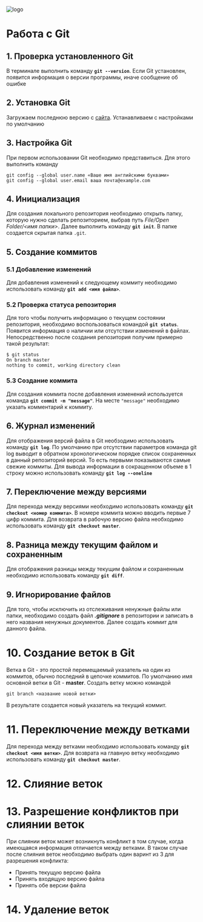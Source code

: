 ![logo](Git-Logo-1788C.png)

# Работа с Git

## 1. Проверка установленного Git

В терминале выполнить команду **`git --version`**.
Если Git установлен, появится информация о версии программы, иначе сообщение об ошибке

## 2. Установка Git

Загружаем последнюю версию с [сайта](https://git-scm.com/downloads). Устанавливаем с настройками по умолчанию

## 3. Настройка Git
При первом использовании Git необходимо представиться. Для этого выполнить команду 
```
git config --global user.name «Ваше имя английскими буквами»
git config --global user.email ваша почта@example.com
```

## 4. Инициализация

Для создания локального репозитория необходимо открыть папку, которую нужно сделать репозиторием, выбрав путь *File/Open Folder/<имя папки>*. Далее выполнить команду **`git init`**. В папке создается скрытая папка  `.git`.

## 5. Создание коммитов

### 5.1 Добавление изменений

Для добавления изменений к следующему коммиту необходимо использовать команду **`git add <имя файла>`**.

### 5.2 Проверка статуса репозитория

Для того чтобы получить информацию о текущем состоянии репозитория, необходимо воспользоваться командой **`git status`**. Появится информация о наличии или отсутствии изменений в файлах.  Непосредственно после создания репозитория получим примерно такой результат: 
```
$ git status 
On branch master 
nothing to commit, working directory clean 
```

### 5.3 Создание коммита

Для создания коммита после добавления изменений используется команда  **`git commit -m "message"`**. На месте `"message"` необходимо указать комментарий к коммиту.

## 6. Журнал изменений

Для отображения версий файла в Git необзодимо использовать команду **`git log`**. По умолчанию при отсутствии параметров команда git log выводит в обратном хронологическом порядке список сохраненных в данный репозиторий версий. То есть первыми показываются самые свежие коммиты. Для вывода информации в сокращенном объеме в 1 строку можно использовать команду **`git log --oneline`**

## 7. Переключение между версиями

Для перехода между версиями необходимо использовать команду **`git checkout <номер коммита>`**. В номере коммита можно вводить первые 7 цифр коммита. Для возврата в рабочую версию файла необходимо использовать команду **`git checkout master`**.

## 8. Разница между текущим файлом и сохраненным

Для отображения разницы между текущим файлом и сохраненным необходимо использовать команду **`git diff`**.

## 9. Игнорирование файлов

Для того, чтобы исключить из отслеживания ненужные файлы или папки, необходимо создать файл ***.gitignore*** в репозитории и записать в него названия ненужных документов. Далее создать коммит для данного файла.


# 10. Создание веток в Git

Ветка в Git - это простой перемещаемый указатель на один из коммитов, обычно последний в цепочке коммитов.
По умолчанию имя основной ветки в Git - **master**.
Cоздать ветку можно командой 
```
git branch <название новой ветки>
```
В результате создается новый указатель на текущий коммит.

# 11. Переключение между ветками

Для перехода между ветками необходимо использовать команду **`git checkout <имя ветки>`**. Для возврата на главную ветку необходимо использовать команду **`git checkout master`**.

# 12. Слияние веток

# 13. Разрешение конфликтов при слиянии веток
При слиянии веток может возникнуть конфликт в том случае, когда имеющаяся информация отличается между ветками. В таком случае после слияния веток необходимо выбрать один варинт из 3 для разрешения конфликта: 
* Принять текущую версию файла
* Принять входящую версию файла
* Принять обе версии файла

# 14. Удаление веток